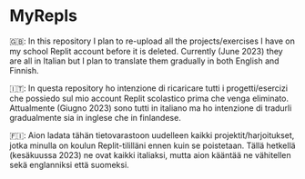 # MyRepls

🇬🇧: In this repository I plan to re-upload all the projects/exercises I have on my school Replit account
    before it is deleted. Currently (June 2023) they are all in Italian but I plan to translate them gradually
    in both English and Finnish.
    
🇮🇹: In questa repository ho intenzione di ricaricare tutti i progetti/esercizi che possiedo sul mio account Replit scolastico
    prima che venga eliminato. Attualmente (Giugno 2023) sono tutti in italiano ma ho intenzione di tradurli gradualmente
    sia in inglese che in finlandese.
    
🇫🇮: Aion ladata tähän tietovarastoon uudelleen kaikki projektit/harjoitukset, jotka minulla on koulun Replit-tililläni
    ennen kuin se poistetaan. Tällä hetkellä (kesäkuussa 2023) ne ovat kaikki italiaksi, mutta aion kääntää ne vähitellen
    sekä englanniksi että suomeksi.
    
